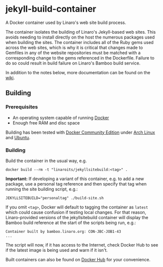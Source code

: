 # jekyll-build-container
A Docker container used by Linaro's web site build process.

The container isolates the building of Linaro's Jekyll-based web sites. This avoids needing to install directly on the host the numerous packages used when building the sites. The container includes all of the Ruby gems used across the web sites, which is why it is critical that changes made to Gemfiles in any of the website repositories must be matched with a corresponding change to the gems referenced in the Dockerfile. Failure to do so could result in build failure on Linaro's Bamboo build service.

In addition to the notes below, more documentation can be found on the [wiki](https://github.com/linaro-its/jekyll-build-container/wiki).

## Building
### Prerequisites

* An operating system capable of running [Docker](https://www.docker.com)
* Enough free RAM and disc space

Building has been tested with [Docker Community Edition](https://www.docker.com/community-edition#/download) under [Arch Linux](https://archlinux.org) and [Ubuntu](https://www.ubuntu.com).

### Building
Build the container in the usual way, e.g.

`docker build --rm -t "linaroits/jekyllsitebuild:<tag>" .`

**Important:** If developing a variant of this container, e.g. to add a new package, use a personal tag reference and then specify that tag when running the site building script, e.g.:

`JEKYLLSITEBUILD="personaltag" ./build-site.sh`

If you omit `<tag>`, Docker will default to tagging the container as `latest` which could cause confusion if testing local changes. For that reason, Linaro-provided versions of the jekyllsitebuild container will display the Bamboo build reference at the start of the scripts being run, e.g.:

```
Container built by bamboo.linaro.org: CON-JBC-JOB1-43
...
```

The script will now, if it has access to the Internet, check Docker Hub to see if the latest image is being used and warn if it isn't.

Built containers can also be found on [Docker Hub](https://hub.docker.com/r/linaroits/jekyllsitebuild/tags/) for your convenience.
